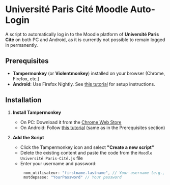 # Université Paris Cité Moodle Auto-Login

A script to automatically log in to the Moodle platform of **Université Paris Cité** on both PC and Android, as it is currently not possible to remain logged in permanently.

## Prerequisites

- **Tampermonkey** (or **Violentmonkey**) installed on your browser (Chrome, Firefox, etc.)  
- **Android**: Use Firefox Nightly. See [this tutorial](https://www.youtube.com/watch?v=GXcg8r0c-Lk) for setup instructions.

## Installation

1. **Install Tampermonkey**
   - On PC: Download it from the [Chrome Web Store](https://chromewebstore.google.com/detail/tampermonkey/dhdgffkkebhmkfjojejmpbldmpobfkfo)
   - On Android: Follow [this tutorial](https://www.youtube.com/watch?v=GXcg8r0c-Lk) (same as in the Prerequisites section)

2. **Add the Script**  
   - Click the Tampermonkey icon and select **"Create a new script"**
   - Delete the existing content and paste the code from the `Moodle Université Paris-Cité.js` file
   - Enter your username and password:
```javascript
        nom_utilisateur: "firstname.lastname", // Your username (e.g., firstname.lastname)
        motdepasse: "YourPassword" // Your password
